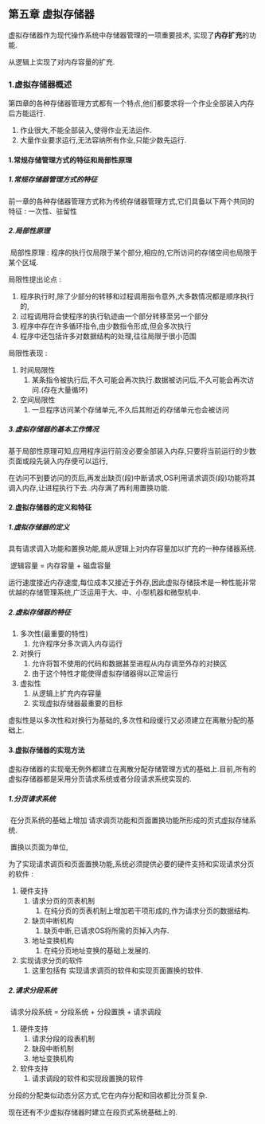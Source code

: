 ## 第五章 虚拟存储器

虚拟存储器作为现代操作系统中存储器管理的一项重要技术, 实现了**内存扩充**的功能.

从逻辑上实现了对内存容量的扩充.

### 1.虚拟存储器概述

第四章的各种存储器管理方式都有一个特点,他们都要求将一个作业全部装入内存后方能运行.

1. 作业很大,不能全部装入,使得作业无法运作.
2. 大量作业要求运行,无法容纳所有作业,只能少数先运行.

#### 1.常规存储管理方式的特征和局部性原理

##### 1.常规存储器管理方式的特征

​		前一章的各种存储器管理方式称为传统存储器管理方式,它们具备以下两个共同的特征 : 一次性、驻留性

##### 2.局部性原理

​		局部性原理 : 程序的执行仅局限于某个部分,相应的,它所访问的存储空间也局限于某个区域.

局限性提出论点 : 

1. 程序执行时,除了少部分的转移和过程调用指令意外,大多数情况都是顺序执行的,
2. 过程调用将会使程序的执行轨迹由一个部分转移至另一个部分
3. 程序中存在许多循环指令,由少数指令形成,但会多次执行
4. 程序中还包括许多对数据结构的处理,往往局限于很小范围

局限性表现 :

1. 时间局限性
   1. 某条指令被执行后,不久可能会再次执行.数据被访问后,不久可能会再次访问.(存在大量循环)
2. 空间局限性
   1. 一旦程序访问某个存储单元,不久后其附近的存储单元也会被访问

##### 3.虚拟存储器的基本工作情况

​		基于局部性原理可知,应用程序运行前没必要全部装入内存,只要将当前运行的少数页面或段先装入内存便可以运行,

在访问不到要访问的页后,再发出缺页(段)中断请求,OS利用请求调页(段)功能将其调入内存,让进程执行下去..内存满了再利用置换功能.

#### 2.虚拟存储器的定义和特征

##### 1.虚拟存储器的定义

​		具有请求调入功能和置换功能,能从逻辑上对内存容量加以扩充的一种存储器系统.

​		逻辑容量 = 内存容量 + 磁盘容量

​		运行速度接近内存速度,每位成本又接近于外存,因此虚拟存储技术是一种性能非常优越的存储管理系统,广泛运用于大、中、小型机器和微型机中.

##### 2.虚拟存储器的特征

1. 多次性(最重要的特性)
   1. 允许程序分多次调入内存运行
2. 对换行
   1. 允许将暂不使用的代码和数据甚至进程从内存调至外存的对换区
   2. 由于这个特性才能使得虚拟存储器得以正常运行
3. 虚拟性
   1. 从逻辑上扩充内存容量
   2. 实现虚拟存储器最重要的目标

虚拟性是以多次性和对换行为基础的,多次性和段缓行又必须建立在离散分配的基础上.

#### 3.虚拟存储器的实现方法

虚拟存储器的实现毫无例外都建立在离散分配存储管理方式的基础上.目前,所有的虚拟存储器都是采用分页请求系统或者分段请求系统实现的.

##### 1.分页请求系统

​		在分页系统的基础上增加 请求调页功能和页面置换功能所形成的页式虚拟存储系统.

​		置换以页面为单位,

为了实现请求调页和页面置换功能,系统必须提供必要的硬件支持和实现请求分页的软件 :

1. 硬件支持
   1. 请求分页的页表机制
      1. 在纯分页的页表机制上增加若干项形成的,作为请求分页的数据结构.
   2. 缺页中断机构
      1. 缺页中断,已请求OS将所需的页掉入内存.
   3. 地址变换机构
      1. 在纯分页地址变换的基础上发展的.
2. 实现请求分页的软件
   1. 这里包括有 实现请求调页的软件和实现页面置换的软件.

##### 2.请求分段系统

​		请求分段系统 = 分段系统 + 分段置换 + 请求调段

1. 硬件支持
   1. 请求分段的段表机制
   2. 缺段中断机制
   3. 地址变换机构
2. 软件支持
   1. 请求调段的软件和实现段置换的软件

分段的分配类似动态分区方式,它在内存分配和回收都比分页复杂.

现在还有不少虚拟存储器时建立在段页式系统基础上的.